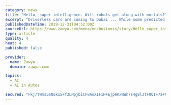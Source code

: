 ```yaml
---
category: news
title: "Hello, super intelligence. Will robots get along with mortals?"
excerpt: "Driverless cars are coming to Dubai ... While some predicted it to happen in 2030, yet today we know that artificial intelligence despite making huge strides is still nowhere near human intelligence. But what if we did achieve this in 10 years? How would things pan out for us? If I did an Einstein-like thought experiment about the future ..."
publishedDateTime: 2019-12-31T04:52:00Z
sourceUrl: https://www.zawya.com/mena/en/business/story/Hello_super_intelligence_Will_robots_get_along_with_mortals-SNG_163457571/
type: article
quality: 4
heat: 4
published: false

provider:
  name: Zawya
  domain: zawya.com

topics:
  - AI
  - AI in Autos

secured: "Fkj/tWms5mNok1S+f3LNpjbiCFwAoXIFiH+EjpeKxWWh7s4g8lJtF0QI+7a+Nq919Z4zQfM/b46Yrnr+LdxgptYCkAtc3dr27pNawRNx67VhlllMdwhUvhpKuQ4Djyx6dinWn+sFiNJ3UV2CW0hxeuhKE4xsty32TES7lveifhnz5DLizkefd8edmQGGSd5O01LrcWisqiVQ1KYCXq3oFJQPeFdlUnTLFsqQqKJH+EGIQyYYUaMxwpvMw59oJPvfSRxoEpwRpaO+YFlHS6RMdEPX0L4eCJkT+SSgVR4booo=;rl0Z5byrtdxExKGU4XXmZg=="
---
```


